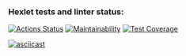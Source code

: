 ### Hexlet tests and linter status:
[![Actions Status](https://github.com/SaliAbdullaeva/java-project-71/actions/workflows/hexlet-check.yml/badge.svg)](https://github.com/SaliAbdullaeva/java-project-71/actions)
[![Maintainability](https://api.codeclimate.com/v1/badges/441c3660842a050f496d/maintainability)](https://codeclimate.com/github/SaliAbdullaeva/java-project-71/maintainability)
[![Test Coverage](https://api.codeclimate.com/v1/badges/441c3660842a050f496d/test_coverage)](https://codeclimate.com/github/SaliAbdullaeva/java-project-71/test_coverage)

[![asciicast]({https://asciinema.org/a/673710}.svg)]({https://asciinema.org/a/673710})
